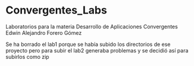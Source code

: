 # Convergentes_Labs

Laboratorios para la materia Desarrollo de Aplicaciones Convergentes
Edwin Alejandro Forero Gómez

Se ha borrado el lab1 porque se había subido los directorios de ese proyecto pero para subir el lab2 generaba problemas y se decidió así para subirlos como zip
